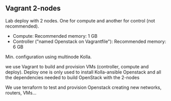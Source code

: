 ## Vagrant 2-nodes

Lab deploy with 2 nodes. One for compute and another for control (not recommended).
 - Compute: Recommended memory: 1 GB
 - Controller ("named Openstack on Vagrantfile"): Recommended memory: 6 GB

Min. configuration using multinode Kolla.

we use Vagrant to build and provision VMs (controller, compute and deploy). Deploy one is only used to install Kolla-ansible Openstack and all the dependencies needed to build OpenStack with the 2-nodes

We use terraform to test and provision Openstack creating new networks, routers, VMs...
